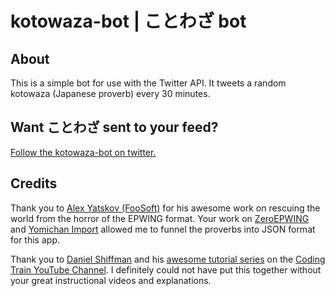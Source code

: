 # kotowaza-bot | ことわざ bot

## About
This is a simple bot for use with the Twitter API. It tweets a random kotowaza (Japanese proverb) every 30 minutes.

## Want ことわざ sent to your feed?
[Follow the kotowaza-bot on twitter.](https://twitter.com/random_kotowaza)

## Credits
Thank you to [Alex Yatskov (FooSoft)](https://github.com/FooSoft) for his awesome work on rescuing the world from the horror of the EPWING format. Your work on [ZeroEPWING](https://github.com/FooSoft/zero-epwing) and [Yomichan Import](https://github.com/FooSoft/yomichan-import) allowed me to funnel the proverbs into JSON format for this app.

Thank you to [Daniel Shiffman](https://en.wikipedia.org/wiki/Daniel_Shiffman) and his [awesome tutorial series](https://www.youtube.com/playlist?list=PLRqwX-V7Uu6atTSxoRiVnSuOn6JHnq2yV) on the [Coding Train YouTube Channel](https://www.youtube.com/user/shiffman). I definitely could not have put this together without your great instructional videos and explanations.

